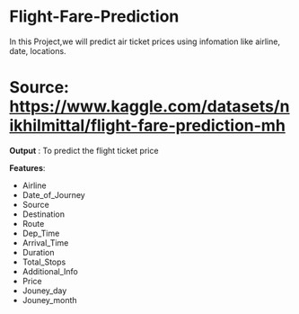 # Flight-Fare-Prediction

In this Project,we will predict air ticket prices using infomation like airline, date, locations. 

# Source: https://www.kaggle.com/datasets/nikhilmittal/flight-fare-prediction-mh

**Output** : To predict the flight ticket price

**Features**:
- Airline	
- Date_of_Journey	
- Source	
- Destination	
- Route	
- Dep_Time	
- Arrival_Time	
- Duration	
- Total_Stops	
- Additional_Info	
- Price	
- Jouney_day
- Jouney_month
